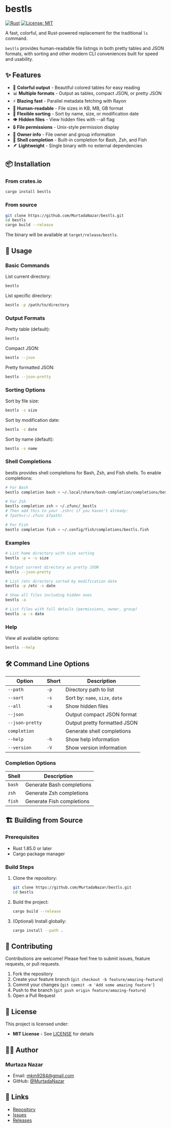 # bestls

[![Rust](https://img.shields.io/badge/rust-1.70+-orange.svg)](https://www.rust-lang.org/)
[![License: MIT](https://img.shields.io/badge/License-MIT-yellow.svg)](LICENSE-MIT)

A fast, colorful, and Rust-powered replacement for the traditional `ls` command.

`bestls` provides human-readable file listings in both pretty tables and JSON formats, with sorting and other modern CLI conveniences built for speed and usability.

## ✨ Features

- 🎨 **Colorful output** - Beautiful colored tables for easy reading
- 📊 **Multiple formats** - Output as tables, compact JSON, or pretty JSON
- ⚡ **Blazing fast** - Parallel metadata fetching with Rayon
- 📏 **Human-readable** - File sizes in KB, MB, GB format
- 🔧 **Flexible sorting** - Sort by name, size, or modification date
- 👁️ **Hidden files** - View hidden files with --all flag
- 🔒 **File permissions** - Unix-style permission display
- 👥 **Owner info** - File owner and group information
- 🔄 **Shell completion** - Built-in completion for Bash, Zsh, and Fish
- 🪶 **Lightweight** - Single binary with no external dependencies

## 📦 Installation

### From crates.io

```bash
cargo install bestls
```

### From source

```bash
git clone https://github.com/MurtadaNazar/bestls.git
cd bestls
cargo build --release
```

The binary will be available at `target/release/bestls`.

## 🚀 Usage

### Basic Commands

List current directory:

```bash
bestls
```

List specific directory:

```bash
bestls -p /path/to/directory
```

### Output Formats

Pretty table (default):

```bash
bestls
```

Compact JSON:

```bash
bestls --json
```

Pretty formatted JSON:

```bash
bestls --json-pretty
```

### Sorting Options

Sort by file size:

```bash
bestls -s size
```

Sort by modification date:

```bash
bestls -s date
```

Sort by name (default):

```bash
bestls -s name
```

### Shell Completions

bestls provides shell completions for Bash, Zsh, and Fish shells. To enable completions:

```bash
# For Bash
bestls completion bash > ~/.local/share/bash-completion/completions/bestls

# For Zsh
bestls completion zsh > ~/.zfunc/_bestls
# Then add this to your .zshrc if you haven't already:
# fpath=(~/.zfunc $fpath)

# For Fish
bestls completion fish > ~/.config/fish/completions/bestls.fish
```

### Examples

```bash
# List home directory with size sorting
bestls -p ~ -s size

# Output current directory as pretty JSON
bestls --json-pretty

# List /etc directory sorted by modification date
bestls -p /etc -s date

# Show all files including hidden ones
bestls -a

# List files with full details (permissions, owner, group)
bestls -a -s date
```

### Help

View all available options:

```bash
bestls --help
```

## 🛠️ Command Line Options

| Option          | Short | Description                     |
| --------------- | ----- | ------------------------------- |
| `--path`        | `-p`  | Directory path to list          |
| `--sort`        | `-s`  | Sort by: `name`, `size`, `date` |
| `--all`         | `-a`  | Show hidden files               |
| `--json`        |       | Output compact JSON format      |
| `--json-pretty` |       | Output pretty formatted JSON    |
| `completion`    |       | Generate shell completions      |
| `--help`        | `-h`  | Show help information           |
| `--version`     | `-V`  | Show version information        |

### Completion Options

| Shell  | Description               |
| ------ | ------------------------- |
| `bash` | Generate Bash completions |
| `zsh`  | Generate Zsh completions  |
| `fish` | Generate Fish completions |

## 🏗️ Building from Source

### Prerequisites

- Rust 1.85.0 or later
- Cargo package manager

### Build Steps

1. Clone the repository:

   ```bash
   git clone https://github.com/MurtadaNazar/bestls.git
   cd bestls
   ```

2. Build the project:

   ```bash
   cargo build --release
   ```

3. (Optional) Install globally:

   ```bash
   cargo install --path .
   ```

## 🤝 Contributing

Contributions are welcome! Please feel free to submit issues, feature requests, or pull requests.

1. Fork the repository
2. Create your feature branch (`git checkout -b feature/amazing-feature`)
3. Commit your changes (`git commit -m 'Add some amazing feature'`)
4. Push to the branch (`git push origin feature/amazing-feature`)
5. Open a Pull Request

## 📄 License

This project is licensed under:

- **MIT License** - See [LICENSE](LICENSE) for details

## 👨‍💻 Author

### Murtaza Nazar

- Email: [mkm9284@gmail.com](mailto:mkm9284@gmail.com)
- GitHub: [@MurtadaNazar](https://github.com/MurtadaNazar)

## 🔗 Links

- [Repository](https://github.com/MurtadaNazar/bestls)
- [Issues](https://github.com/MurtadaNazar/bestls/issues)
- [Releases](https://github.com/MurtadaNazar/bestls/releases)
